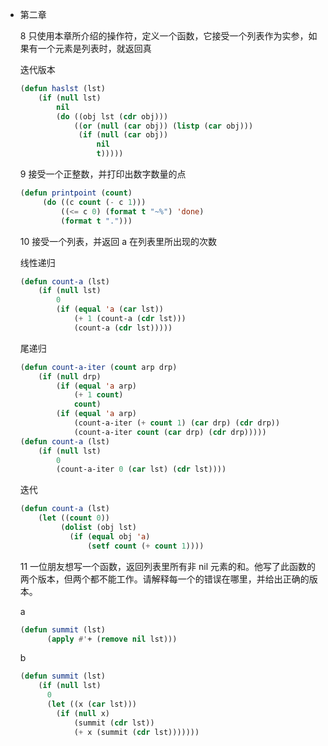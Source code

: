 * 第二章

  8 只使用本章所介绍的操作符，定义一个函数，它接受一个列表作为实参，如果有一个元素是列表时，就返回真

  迭代版本

  ```commonlisp
  (defun haslst (lst)
      (if (null lst)
          nil
          (do ((obj lst (cdr obj)))
              ((or (null (car obj)) (listp (car obj)))
               (if (null (car obj))
                   nil
                   t)))))
  ```

  9 接受一个正整数，并打印出数字数量的点 

  ```commonlisp
  (defun printpoint (count)
       (do ((c count (- c 1)))
           ((<= c 0) (format t "~%") 'done)
           (format t ".")))
  ```

  10 接受一个列表，并返回 a 在列表里所出现的次数

  线性递归

  ```commonlisp
  (defun count-a (lst)
      (if (null lst)
          0
          (if (equal 'a (car lst))
              (+ 1 (count-a (cdr lst)))
              (count-a (cdr lst)))))
  ```

  尾递归 

  ```commonlisp
  (defun count-a-iter (count arp drp)
      (if (null drp)
          (if (equal 'a arp)
              (+ 1 count)
              count)
          (if (equal 'a arp)
              (count-a-iter (+ count 1) (car drp) (cdr drp))
              (count-a-iter count (car drp) (cdr drp)))))
  (defun count-a (lst)
      (if (null lst)
          0
          (count-a-iter 0 (car lst) (cdr lst))))
  ```

  迭代 

  ```commonlisp
  (defun count-a (lst)
      (let ((count 0))
           (dolist (obj lst)
             (if (equal obj 'a)
                 (setf count (+ count 1))))
  ```

  11 一位朋友想写一个函数，返回列表里所有非 nil 元素的和。他写了此函数的两个版本，但两个都不能工作。请解释每一个的错误在哪里，并给出正确的版本。 

  a

  ```commonlisp
  (defun summit (lst)
        (apply #'+ (remove nil lst)))
  ```

  b

  ```commonlisp
  (defun summit (lst)
      (if (null lst)
        0
        (let ((x (car lst)))
          (if (null x)
              (summit (cdr lst))
              (+ x (summit (cdr lst)))))))
  ```

  

